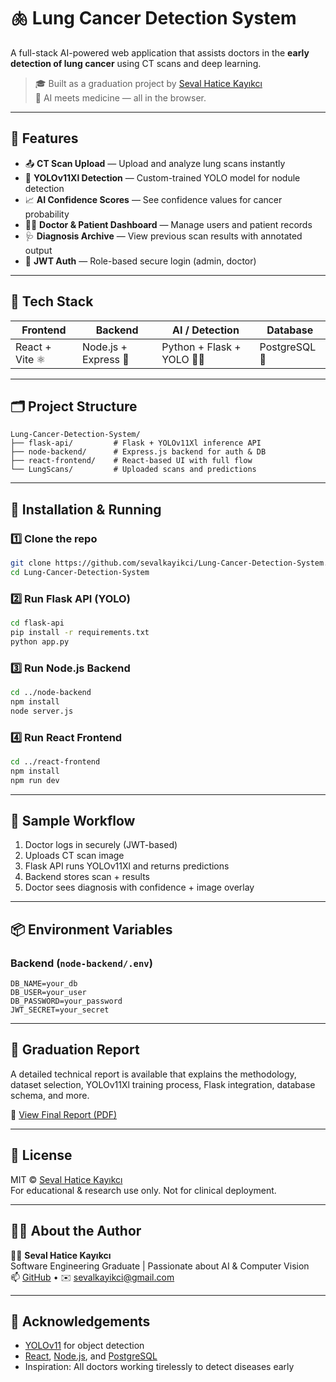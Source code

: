 # 🫁 Lung Cancer Detection System

A full-stack AI-powered web application that assists doctors in the **early detection of lung cancer** using CT scans and deep learning.

> 🎓 Built as a graduation project by [Seval Hatice Kayıkcı](https://github.com/sevalkayikci)  
> 🧠 AI meets medicine — all in the browser.

---

## 🌟 Features

- 📤 **CT Scan Upload** — Upload and analyze lung scans instantly  
- 🤖 **YOLOv11Xl Detection** — Custom-trained YOLO model for nodule detection  
- 📈 **AI Confidence Scores** — See confidence values for cancer probability  
- 👨‍⚕️ **Doctor & Patient Dashboard** — Manage users and patient records  
- 🩺 **Diagnosis Archive** — View previous scan results with annotated output  
- 🔐 **JWT Auth** — Role-based secure login (admin, doctor)  

---

## 🧰 Tech Stack

| Frontend         | Backend            | AI / Detection           | Database       |
|------------------|--------------------|---------------------------|----------------|
| React + Vite ⚛️  | Node.js + Express 🚀 | Python + Flask + YOLO 🐍📸 | PostgreSQL 🐘  |

---

## 🗂️ Project Structure

```
Lung-Cancer-Detection-System/
├── flask-api/         # Flask + YOLOv11Xl inference API
├── node-backend/      # Express.js backend for auth & DB
├── react-frontend/    # React-based UI with full flow
└── LungScans/         # Uploaded scans and predictions
```

---

## 🚀 Installation & Running

### 1️⃣ Clone the repo
```bash
git clone https://github.com/sevalkayikci/Lung-Cancer-Detection-System.git
cd Lung-Cancer-Detection-System
```

### 2️⃣ Run Flask API (YOLO)
```bash
cd flask-api
pip install -r requirements.txt
python app.py
```

### 3️⃣ Run Node.js Backend
```bash
cd ../node-backend
npm install
node server.js
```

### 4️⃣ Run React Frontend
```bash
cd ../react-frontend
npm install
npm run dev
```

---

## 🧪 Sample Workflow

1. Doctor logs in securely (JWT-based)  
2. Uploads CT scan image  
3. Flask API runs YOLOv11Xl and returns predictions  
4. Backend stores scan + results  
5. Doctor sees diagnosis with confidence + image overlay  

---

## 📦 Environment Variables

### Backend (`node-backend/.env`)
```
DB_NAME=your_db
DB_USER=your_user
DB_PASSWORD=your_password
JWT_SECRET=your_secret
```

---

## 📄 Graduation Report

A detailed technical report is available that explains the methodology, dataset selection, YOLOv11Xl training process, Flask integration, database schema, and more.

📘 [View Final Report (PDF)](./Report.pdf)

---

## 📜 License

MIT © [Seval Hatice Kayıkcı](https://github.com/sevalkayikci)  
For educational & research use only. Not for clinical deployment.

---

## 🙋‍♀️ About the Author

👩‍💻 **Seval Hatice Kayıkcı**  
Software Engineering Graduate | Passionate about AI & Computer Vision  
📫 [GitHub](https://github.com/sevalkayikci) • ✉️ sevalkayikci@gmail.com

---

## 💖 Acknowledgements

- [YOLOv11](https://github.com/ultralytics/ultralytics) for object detection  
- [React](https://react.dev/), [Node.js](https://nodejs.org/), and [PostgreSQL](https://www.postgresql.org/)  
- Inspiration: All doctors working tirelessly to detect diseases early
